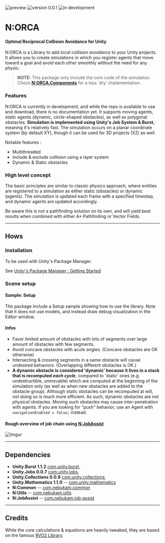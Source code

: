 ![preview](https://img.shields.io/badge/-preview-red.svg)
![version 0.0.1](https://img.shields.io/badge/version-0.2.0-blue.svg)
![in development](https://img.shields.io/badge/status-in%20development-blue.svg)

# N:ORCA
#### Optimal Reciprocal Collision Avoidance for Unity

N:ORCA is a Library to add _local collision avoidance_ to your Unity projects. It allows you to create simulations in which you register agents that move toward a goal and avoid each other smoothly without the need for any physic.

> **NOTE:**  This package only include the core code of the simulation.
Check [**N:ORCA.Components**](https://github.com/Nebukam/com.nebukam.orca-components.git) for a less 'dry' implementation.

### Features
N:ORCA is currently in development, and while the repo is available to use and download, there is no documentation yet. It supports moving agents, static agents (dynamic, circle-shaped obstacles), as well as polygonal obstacles. **Simulation is implemented using Unity's Job System & Burst**, meaning it's relatively fast. 
The simulation occurs on a planar coordinate system (by default XY), though it can be used for 3D projects (XZ) as well.

Notable features :
- Multithreaded
- Include & exclude collision using a layer system
- Dynamic & Static obstacles 

### High level concept
The basic principles are similar to classic physics approach, where entities are registered to a simulation as either static (obstacles) or dynamic (agents). The simulation is updated each frame with a specified timestep, and dynamic agents are updated accordingly.

Be aware this is not a pathfinding solution on its own, and will yield best results when combined with either A* Pathfinding or Vector Fields.

---
## Hows

### Installation
To be used with Unity's Package Manager.

See [Unity's Package Manager : Getting Started](https://docs.unity3d.com/Manual/upm-parts.html)

### Scene setup
#### Sample: Setup
The package include a Setup sample showing how to use the library. Note that it does not use models, and instead draw debug visualization in the Editor window.

#### Infos

- Favor limited amount of obstacles with lots of segments over large amount of obstacles with few segments.
- Avoid concave obstacles with acute angles. (Concave obstacles are OK otherwise)
- Intersecting & crossing segments in a same obstacle will cause undesired behaviors. (Overlapping different obstacles is OK.)
- **A dynamic obstacle is considered 'dynamic' because it lives in a stack that is recomputed _each cycle_**, compared to 'static' ones (e.g. undestructible, unmovable) which are computed at the beginning of the simulation only (as well as when new obstacles are added to the obstacle group). Although static obstacles can be recomputed at will, not doing so is much more efficient. As such, dynamic obstacles are not _physical_ obstacles. Moving such obstacles may cause inter-penetration with agents. If you are looking for "push" behavior, use an Agent with ```navigationEnabled = false;``` instead.

#### Rough overview of job chain using [**N:JobAssist**](https://github.com/Nebukam/com.nebukam.job-assist.git)

![Imgur](https://i.imgur.com/aG6MvCY.png)

---
## Dependencies
- **Unity.Burst 1.1.2** [com.unity.burst](),
- **Unity.Jobs 0.0.7** [com.unity.jobs](),
- **Unity.Collections 0.0.9** [com.unity.collections](),
- **Unity.Mathematics 1.1.0** -- [com.unity.mathematics](https://github.com/Unity-Technologies/Unity.Mathematics)
- **N:Common** -- [com.nebukam.common](https://github.com/Nebukam/com.nebukam.common.git)
- **N:Utils** -- [com.nebukam.utils](https://github.com/Nebukam/com.nebukam.utils.git)
- **N:JobAssist** -- [com.nebukam.job-assist](https://github.com/Nebukam/com.nebukam.job-assist.git)



---
## Credits

While the core calculations & equations are heavily tweaked, they are based on the famous [RVO2 Library](http://gamma.cs.unc.edu/RVO2/).
